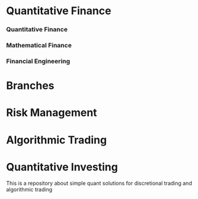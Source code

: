 # Quantitative Finance

### Quantitative Finance

### Mathematical Finance

### Financial Engineering



# Branches

# Risk Management
# Algorithmic Trading
# Quantitative Investing




This is a repository about simple quant solutions for
discretional trading and algorithmic trading
